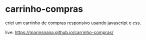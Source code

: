 # carrinho-compras

criei um carrinho de compras responsivo usando javascript e css.

live: https://marinsnana.github.io/carrinho-compras/
